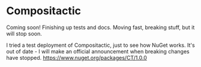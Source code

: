 # Compositactic
Coming soon! Finishing up tests and docs. Moving fast, breaking stuff, but it will stop soon.

I tried a test deployment of Compositactic, just to see how NuGet works. It's out of date - I will make an official announcement when breaking changes have stopped.
https://www.nuget.org/packages/CT/1.0.0

<div style="page-break-after: always;"></div>
